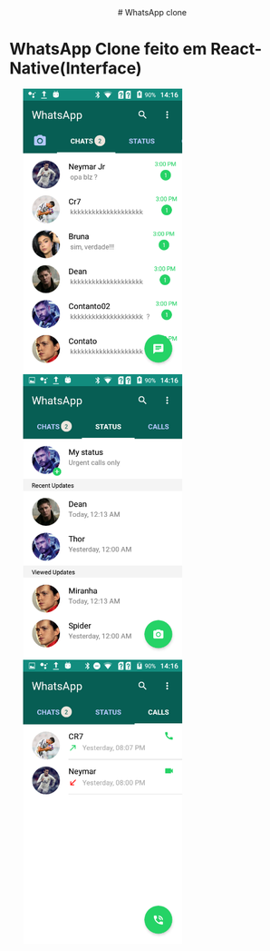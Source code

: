 <center># WhatsApp clone</center>
 <h1>WhatsApp Clone feito em React-Native(Interface)</h1>
 <ul>
 <img src="https://github.com/edurib17/whatsappclone/blob/master/fotos/Screenshot_20200926-141638.png" height="500" widht="200" >
  <img src="https://github.com/edurib17/whatsappclone/blob/master/fotos/Screenshot_20200926-141642.png" height="500" widht="200" >
 <img src="https://github.com/edurib17/whatsappclone/blob/master/fotos/Screenshot_20200926-141653.png" height="500" widht="200" >
  </ul>

